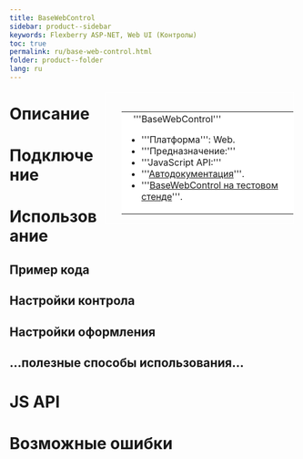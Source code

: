```yaml
---
title: BaseWebControl
sidebar: product--sidebar
keywords: Flexberry ASP-NET, Web UI (Контролы)
toc: true
permalink: ru/base-web-control.html
folder: product--folder
lang: ru
---
```


<div style="margin:5px; padding-left:28px; float:right; width:60%; outline:1px solid white;">
<br>
<table border="0" width="100%" bgcolor="#6495ED">
<tbody><tr><td bgcolor="#FFFFFF">
&nbsp;&nbsp;&nbsp;'''BaseWebControl'''

* '''Платформа''': Web.
* '''Предназначение:'''
* '''JavaScript API:''' 
* '''[Автодокументация](http://storm:20013/class_i_c_s_soft_1_1_s_t_o_r_m_n_e_t_1_1_web_1_1_ajax_controls_1_1_base_web_control.html)'''.
* '''[BaseWebControl на тестовом стенде](http://ru:6158/forms/Controls/BaseWebControl/)'''.

</td>
</tr></tbody></table></a>
</div>

# Описание

# Подключение

# Использование

## Пример кода

## Настройки контрола

## Настройки оформления

## ...полезные способы использования...

# JS API

# Возможные ошибки
 
 